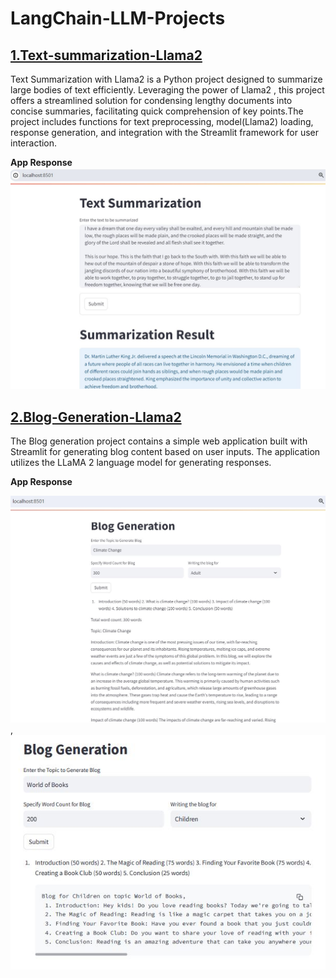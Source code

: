 # LangChain-LLM-Projects

## [1.Text-summarization-Llama2](https://github.com/kavyapan/LangChain-LLM-Projects/tree/main/Text-Summarization-Llama2)
Text Summarization with Llama2 is a Python project designed to summarize large bodies of text efficiently. Leveraging the power of Llama2 , this project offers a streamlined solution for condensing lengthy documents into concise summaries, facilitating quick comprehension of key points.The project includes functions for text preprocessing, model(Llama2) loading, response generation, and integration with the Streamlit framework for user interaction.

**App Response**
![App Response](https://github.com/kavyapan/LangChain-LLM-Projects/blob/main/Text-Summarization-Llama2/app_response.JPG)


## [2.Blog-Generation-Llama2](https://github.com/kavyapan/LangChain-LLM-Projects/tree/main/Blog-Generation-Llama2)
The Blog generation project contains a simple web application built with Streamlit for generating blog content based on user inputs. The application utilizes the LLaMA 2 language model for generating responses.

**App Response**

![Image](https://github.com/kavyapan/LangChain-LLM-Projects/blob/main/Blog-Generation-Llama2/app-response.JPG), ![Image](https://github.com/kavyapan/LangChain-LLM-Projects/blob/main/Blog-Generation-Llama2/app-response_2.JPG)
